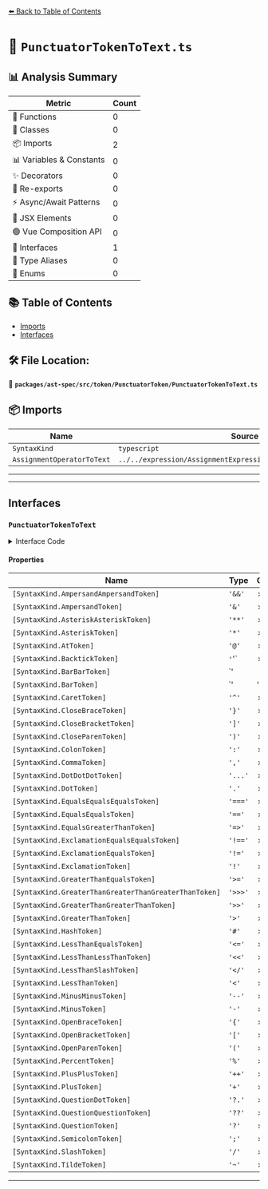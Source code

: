 [⬅️ Back to Table of Contents](../../../../../index.md)

# 📄 `PunctuatorTokenToText.ts`

## 📊 Analysis Summary

| Metric | Count |
|--------|-------|
| 🔧 Functions | 0 |
| 🧱 Classes | 0 |
| 📦 Imports | 2 |
| 📊 Variables & Constants | 0 |
| ✨ Decorators | 0 |
| 🔄 Re-exports | 0 |
| ⚡ Async/Await Patterns | 0 |
| 💠 JSX Elements | 0 |
| 🟢 Vue Composition API | 0 |
| 📐 Interfaces | 1 |
| 📑 Type Aliases | 0 |
| 🎯 Enums | 0 |

## 📚 Table of Contents

- [Imports](#imports)
- [Interfaces](#interfaces)

## 🛠️ File Location:
📂 **`packages/ast-spec/src/token/PunctuatorToken/PunctuatorTokenToText.ts`**

## 📦 Imports

| Name | Source |
|------|--------|
| `SyntaxKind` | `typescript` |
| `AssignmentOperatorToText` | `../../expression/AssignmentExpression/AssignmentOperatorToText` |


---


---

## Interfaces

### `PunctuatorTokenToText`

<details><summary>Interface Code</summary>

```ts
export interface PunctuatorTokenToText extends AssignmentOperatorToText {
  [SyntaxKind.AmpersandAmpersandToken]: '&&';
  [SyntaxKind.AmpersandToken]: '&';
  [SyntaxKind.AsteriskAsteriskToken]: '**';
  [SyntaxKind.AsteriskToken]: '*';
  [SyntaxKind.AtToken]: '@';
  [SyntaxKind.BacktickToken]: '`';
  [SyntaxKind.BarBarToken]: '||';
  [SyntaxKind.BarToken]: '|';
  [SyntaxKind.CaretToken]: '^';
  [SyntaxKind.CloseBraceToken]: '}';
  [SyntaxKind.CloseBracketToken]: ']';
  [SyntaxKind.CloseParenToken]: ')';
  [SyntaxKind.ColonToken]: ':';
  [SyntaxKind.CommaToken]: ',';
  [SyntaxKind.DotDotDotToken]: '...';
  [SyntaxKind.DotToken]: '.';
  [SyntaxKind.EqualsEqualsEqualsToken]: '===';
  [SyntaxKind.EqualsEqualsToken]: '==';
  [SyntaxKind.EqualsGreaterThanToken]: '=>';
  [SyntaxKind.ExclamationEqualsEqualsToken]: '!==';
  [SyntaxKind.ExclamationEqualsToken]: '!=';
  [SyntaxKind.ExclamationToken]: '!';
  [SyntaxKind.GreaterThanEqualsToken]: '>=';
  [SyntaxKind.GreaterThanGreaterThanGreaterThanToken]: '>>>';
  [SyntaxKind.GreaterThanGreaterThanToken]: '>>';
  [SyntaxKind.GreaterThanToken]: '>';
  [SyntaxKind.HashToken]: '#';
  [SyntaxKind.LessThanEqualsToken]: '<=';
  [SyntaxKind.LessThanLessThanToken]: '<<';
  [SyntaxKind.LessThanSlashToken]: '</';
  [SyntaxKind.LessThanToken]: '<';
  [SyntaxKind.MinusMinusToken]: '--';
  [SyntaxKind.MinusToken]: '-';
  [SyntaxKind.OpenBraceToken]: '{';
  [SyntaxKind.OpenBracketToken]: '[';
  [SyntaxKind.OpenParenToken]: '(';
  [SyntaxKind.PercentToken]: '%';
  [SyntaxKind.PlusPlusToken]: '++';
  [SyntaxKind.PlusToken]: '+';
  [SyntaxKind.QuestionDotToken]: '?.';
  [SyntaxKind.QuestionQuestionToken]: '??';
  [SyntaxKind.QuestionToken]: '?';
  [SyntaxKind.SemicolonToken]: ';';
  [SyntaxKind.SlashToken]: '/';
  [SyntaxKind.TildeToken]: '~';
}
```
</details>

#### Properties

| Name | Type | Optional | Description |
|------|------|----------|-------------|
| `[SyntaxKind.AmpersandAmpersandToken]` | `'&&'` | ✗ |  |
| `[SyntaxKind.AmpersandToken]` | `'&'` | ✗ |  |
| `[SyntaxKind.AsteriskAsteriskToken]` | `'**'` | ✗ |  |
| `[SyntaxKind.AsteriskToken]` | `'*'` | ✗ |  |
| `[SyntaxKind.AtToken]` | `'@'` | ✗ |  |
| `[SyntaxKind.BacktickToken]` | `'`'` | ✗ |  |
| `[SyntaxKind.BarBarToken]` | `'||'` | ✗ |  |
| `[SyntaxKind.BarToken]` | `'|'` | ✗ |  |
| `[SyntaxKind.CaretToken]` | `'^'` | ✗ |  |
| `[SyntaxKind.CloseBraceToken]` | `'}'` | ✗ |  |
| `[SyntaxKind.CloseBracketToken]` | `']'` | ✗ |  |
| `[SyntaxKind.CloseParenToken]` | `')'` | ✗ |  |
| `[SyntaxKind.ColonToken]` | `':'` | ✗ |  |
| `[SyntaxKind.CommaToken]` | `','` | ✗ |  |
| `[SyntaxKind.DotDotDotToken]` | `'...'` | ✗ |  |
| `[SyntaxKind.DotToken]` | `'.'` | ✗ |  |
| `[SyntaxKind.EqualsEqualsEqualsToken]` | `'==='` | ✗ |  |
| `[SyntaxKind.EqualsEqualsToken]` | `'=='` | ✗ |  |
| `[SyntaxKind.EqualsGreaterThanToken]` | `'=>'` | ✗ |  |
| `[SyntaxKind.ExclamationEqualsEqualsToken]` | `'!=='` | ✗ |  |
| `[SyntaxKind.ExclamationEqualsToken]` | `'!='` | ✗ |  |
| `[SyntaxKind.ExclamationToken]` | `'!'` | ✗ |  |
| `[SyntaxKind.GreaterThanEqualsToken]` | `'>='` | ✗ |  |
| `[SyntaxKind.GreaterThanGreaterThanGreaterThanToken]` | `'>>>'` | ✗ |  |
| `[SyntaxKind.GreaterThanGreaterThanToken]` | `'>>'` | ✗ |  |
| `[SyntaxKind.GreaterThanToken]` | `'>'` | ✗ |  |
| `[SyntaxKind.HashToken]` | `'#'` | ✗ |  |
| `[SyntaxKind.LessThanEqualsToken]` | `'<='` | ✗ |  |
| `[SyntaxKind.LessThanLessThanToken]` | `'<<'` | ✗ |  |
| `[SyntaxKind.LessThanSlashToken]` | `'</'` | ✗ |  |
| `[SyntaxKind.LessThanToken]` | `'<'` | ✗ |  |
| `[SyntaxKind.MinusMinusToken]` | `'--'` | ✗ |  |
| `[SyntaxKind.MinusToken]` | `'-'` | ✗ |  |
| `[SyntaxKind.OpenBraceToken]` | `'{'` | ✗ |  |
| `[SyntaxKind.OpenBracketToken]` | `'['` | ✗ |  |
| `[SyntaxKind.OpenParenToken]` | `'('` | ✗ |  |
| `[SyntaxKind.PercentToken]` | `'%'` | ✗ |  |
| `[SyntaxKind.PlusPlusToken]` | `'++'` | ✗ |  |
| `[SyntaxKind.PlusToken]` | `'+'` | ✗ |  |
| `[SyntaxKind.QuestionDotToken]` | `'?.'` | ✗ |  |
| `[SyntaxKind.QuestionQuestionToken]` | `'??'` | ✗ |  |
| `[SyntaxKind.QuestionToken]` | `'?'` | ✗ |  |
| `[SyntaxKind.SemicolonToken]` | `';'` | ✗ |  |
| `[SyntaxKind.SlashToken]` | `'/'` | ✗ |  |
| `[SyntaxKind.TildeToken]` | `'~'` | ✗ |  |


---